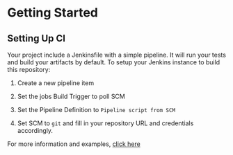 # Getting Started

## Setting Up CI
Your project include a Jenkinsfile with a simple pipeline. It will run your tests and build your artifacts by default.
To setup your Jenkins instance to build this repository:

1) Create a new pipeline item

2) Set the jobs Build Trigger to poll SCM

3) Set the Pipeline Definition to `Pipeline script from SCM`

4) Set SCM to `git` and fill in your repository URL and credentials accordingly. 

For more information and examples, [click here](https://go.cloudbees.com/docs/cloudbees-documentation/use/automating-projects/jenkinsfile/
)
